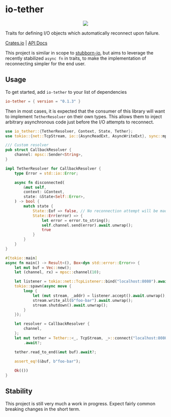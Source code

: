 # io-tether

<p align="center">
  <img src="https://cdn.akamai.steamstatic.com/apps/dota2/images/dota_react/abilities/wisp_tether.png" />
</p>


Traits for defining I/O objects which automatically reconnect upon failure.

[Crates.io](https://crates.io/crates/io-tether) |
[API Docs](https://docs.rs/io-tether/latest/io_tether/) 

This project is similar in scope to
[stubborn-io](https://github.com/craftytrickster/stubborn-io), but aims to
leverage the recently stabilized `async fn` in traits, to make the
implementation of reconnecting simpler for the end user.

## Usage

To get started, add `io-tether` to your list of dependencies

```toml
io-tether = { version = "0.1.3" }
```

Then in most cases, it is expected that the consumer of this library will want
to implement `TetherResolver` on their own types. This allows them to inject
arbitrary asynchronous code just before the I/O attempts to reconnect.

```rust
use io_tether::{TetherResolver, Context, State, Tether};
use tokio::{net::TcpStream, io::{AsyncReadExt, AsyncWriteExt}, sync::mpsc};

/// Custom resolver
pub struct CallbackResolver {
    channel: mpsc::Sender<String>,
}

impl TetherResolver for CallbackResolver {
    type Error = std::io::Error;

    async fn disconnected(
        &mut self,
        context: &Context,
        state: &State<Self::Error>,
    ) -> bool {
        match state {
            State::Eof => false, // No reconnection attempt will be made
            State::Err(error) => {
                let error = error.to_string();
                self.channel.send(error).await.unwrap();
                true
            }
        }
    }
}

#[tokio::main]
async fn main() -> Result<(), Box<dyn std::error::Error>> {
    let mut buf = Vec::new();
    let (channel, rx) = mpsc::channel(10);

    let listener = tokio::net::TcpListener::bind("localhost:8080").await?;
    tokio::spawn(async move {
        loop {
            let (mut stream, _addr) = listener.accept().await.unwrap();
            stream.write_all(b"foo-bar").await.unwrap();
            stream.shutdown().await.unwrap();
        }
    });

    let resolver = CallbackResolver {
        channel,
    };
    let mut tether = Tether::<_, TcpStream, _>::connect("localhost:8080", resolver)
        .await?;

    tether.read_to_end(&mut buf).await?;
    
    assert_eq!(&buf, b"foo-bar");

    Ok(())
}
```

## Stability

This project is still very much a work in progress. Expect fairly common 
breaking changes in the short term. 

